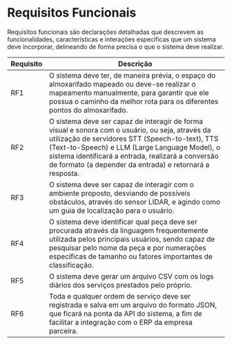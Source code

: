 # Requisitos Funcionais

Requisitos funcionais são declarações detalhadas que descrevem as funcionalidades, características e interações específicas que um sistema deve incorporar, delineando de forma precisa o que o sistema deve realizar.

| Requisito | Descrição |
|---|---|
| RF1 | O sistema deve ter, de maneira prévia, o espaço do almoxarifado mapeado ou deve-se realizar o mapeamento manualmente, para garantir que ele possua o caminho da melhor rota para os diferentes pontos do almoxarifado. |
| RF2 | O sistema deve ser capaz de interagir de forma visual e sonora com o usuário, ou seja, através da utilização de servidores STT (Speech-to-text), TTS (Text-to-Speech) e LLM (Large Language Model), o sistema identificará a entrada, realizará a conversão de formato (a depender da entrada) e retornará a resposta.|
| RF3 | O sistema deve ser capaz de interagir com o ambiente proposto, desviando de possíveis obstáculos, através do sensor LIDAR, e agindo como um guia de localização para o usuário. |
| RF4 | O sistema deve identificar qual peça deve ser procurada através da linguagem frequentemente utilizada pelos principais usuários, sendo capaz de pesquisar pelo nome da peça e por numerações específicas de tamanho ou fatores importantes de classificação. |
| RF5 | O sistema deve gerar um arquivo CSV com os logs diários dos serviços prestados pelo próprio. |
| RF6 | Toda e qualquer ordem de serviço deve ser registrada e salva em um arquivo do formato JSON, que ficará na ponta da API do sistema, a fim de facilitar a integração com o ERP da empresa parceira. |